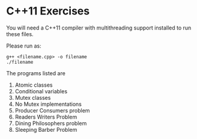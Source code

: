 # C++11 Exercises

You will need a C++11 compiler with multithreading support installed to run these files.

Please run as: 
```
g++ <filename.cpp> -o filename
./filename
```

The programs listed are
1. Atomic classes
2. Conditional variables
3. Mutex classes
4. No Mutex implementations
5. Producer Consumers problem
6. Readers Writers Problem
7. Dining Philosophers problem
8. Sleeping Barber Problem